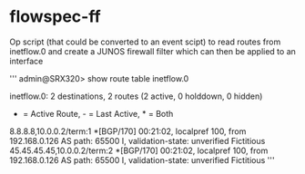 # flowspec-ff

Op script (that could be converted to an event scipt) to read routes from inetflow.0 and create a JUNOS firewall filter which can then be applied to an interface

'''
admin@SRX320> show route table inetflow.0

inetflow.0: 2 destinations, 2 routes (2 active, 0 holddown, 0 hidden)
+ = Active Route, - = Last Active, * = Both

8.8.8.8,10.0.0.2/term:1
                   *[BGP/170] 00:21:02, localpref 100, from 192.168.0.126
                      AS path: 65500 I, validation-state: unverified
                      Fictitious
45.45.45.45,10.0.0.2/term:2
                   *[BGP/170] 00:21:02, localpref 100, from 192.168.0.126
                      AS path: 65500 I, validation-state: unverified
                      Fictitious
'''                      
